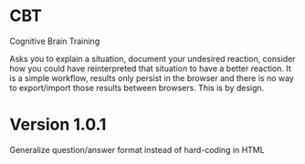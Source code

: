 # CBT

Cognitive Brain Training

Asks you to explain a situation, document your undesired reaction, consider how you could have reinterpreted that situation to have a better reaction.
It is a simple workflow, results only persist in the browser and there is no way to export/import those results between browsers. This is by design.

# Version 1.0.1

Generalize question/answer format instead of hard-coding in HTML
